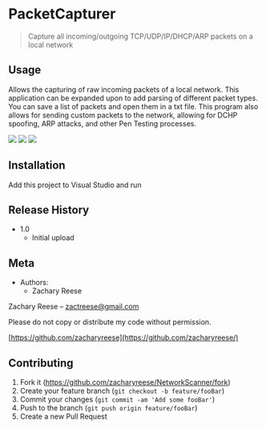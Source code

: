 # PacketCapturer
>Capture all incoming/outgoing TCP/UDP/IP/DHCP/ARP packets on a local network

## Usage

Allows the capturing of raw incoming packets of a local network. This application can be expanded upon to add parsing of different packet types. You can save a list of packets and open them in a txt file. This program also allows for sending custom packets to the network, allowing for DCHP spoofing, ARP attacks, and other Pen Testing processes.

![](https://i.imgur.com/GpVUxnR.jpg)
![](https://i.imgur.com/udssgBP.jpg)
![](https://i.imgur.com/DgdQo8E.jpg)

## Installation

Add this project to Visual Studio and run

## Release History

* 1.0
    * Initial upload

## Meta

* Authors:
    * Zachary Reese

Zachary Reese – zactreese@gmail.com

Please do not copy or distribute my code without permission.

[https://github.com/zacharyreese](https://github.com/zacharyreese/)

## Contributing

1. Fork it (<https://github.com/zacharyreese/NetworkScanner/fork>)
2. Create your feature branch (`git checkout -b feature/fooBar`)
3. Commit your changes (`git commit -am 'Add some fooBar'`)
4. Push to the branch (`git push origin feature/fooBar`)
5. Create a new Pull Request




